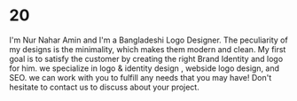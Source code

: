 # 20
I'm Nur Nahar Amin and I'm a Bangladeshi Logo Designer. The peculiarity of my designs is the minimality, which makes them modern and clean. My first goal is to satisfy the customer by creating the right Brand Identity and logo for him. we specialize in logo &amp; identity design , webside logo design, and SEO. we can work with you to fulfill any needs that you may have! Don't hesitate to contact us to discuss about your project. 
